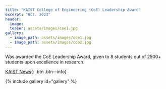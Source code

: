 ```yaml
---
title: "KAIST College of Engineering (CoE) Leadership Award"
excerpt: "Oct. 2023"
header:
  image: 
  teaser: assets/images/coe1.jpg
gallery:
  - image_path: assets/images/coe1.jpg
  - image_path: assets/images/coe2.jpg
---
```


Was awarded the CoE Leadership Award, given to 8 students out of 2500+ students upon excellence in research.

[KAIST News](https://engineering.kaist.ac.kr/student/innovator){: .btn .btn--info}

{% include gallery id="gallery"  %}
